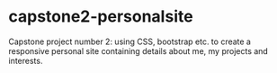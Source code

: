 # capstone2-personalsite
Capstone project number 2: using CSS, bootstrap etc. to create a responsive personal site containing details about me, my projects and interests.
